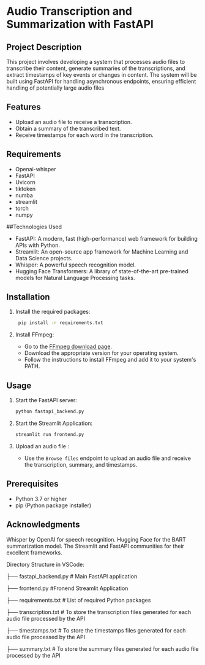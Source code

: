 # Audio Transcription and Summarization with FastAPI

## Project Description

This project involves developing a system that processes audio files to transcribe their content, generate summaries of the transcriptions, and extract timestamps of key events or changes in content. The system will be built using FastAPI for handling asynchronous endpoints, ensuring efficient handling of potentially large audio files

## Features

- Upload an audio file to receive a transcription.
- Obtain a summary of the transcribed text.
- Receive timestamps for each word in the transcription.

## Requirements

- Openai-whisper
- FastAPI
- Uvicorn
- tiktoken
- numba
- streamlit
- torch
- numpy

##Technologies Used

- FastAPI: A modern, fast (high-performance) web framework for building APIs with Python.
- Streamlit: An open-source app framework for Machine Learning and Data Science projects.
- Whisper: A powerful speech recognition model.
- Hugging Face Transformers: A library of state-of-the-art pre-trained models for Natural Language Processing tasks.

## Installation
    
1. Install the required packages:
    ```bash
     pip install -r requirements.txt
    ```

2. Install FFmpeg:
    - Go to the [FFmpeg download page](https://ffmpeg.org/download.html).
    - Download the appropriate version for your operating system.
    - Follow the instructions to install FFmpeg and add it to your system's PATH.

## Usage

1. Start the FastAPI server:
    ```bash
   python fastapi_backend.py
    ```

2. Start the Streamlit Application:
    ```bash
   streamlit run frontend.py
    ```

3. Upload an audio file :
    - Use the `Browse files` endpoint to upload an audio file and receive the transcription, summary, and timestamps.

## Prerequisites

- Python 3.7 or higher
- pip (Python package installer)

## Acknowledgments
  Whisper by OpenAI for speech recognition. Hugging Face for the BART summarization model. The Streamlit and FastAPI communities for their excellent frameworks.

Directory Structure in VSCode:

    
├── fastapi_backend.py                               # Main FastAPI application

├── frontend.py                                      #Fronend Streamlit Application

├── requirements.txt                                 # List of required Python packages

├── transcription.txt                                # To store the transcription files generated for each audio file processed by the API

├── timestamps.txt                                   # To store the timestamps files generated for each audio file processed by the API

├── summary.txt                                      # To store the summary files generated for each audio file processed by the API
      
